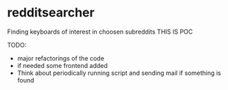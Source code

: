 # redditsearcher
Finding keyboards of interest in choosen subreddits
THIS IS POC

TODO:
- major refactorings of the code
- if needed some frontend added
- Think about periodically running script and sending mail if something is found
